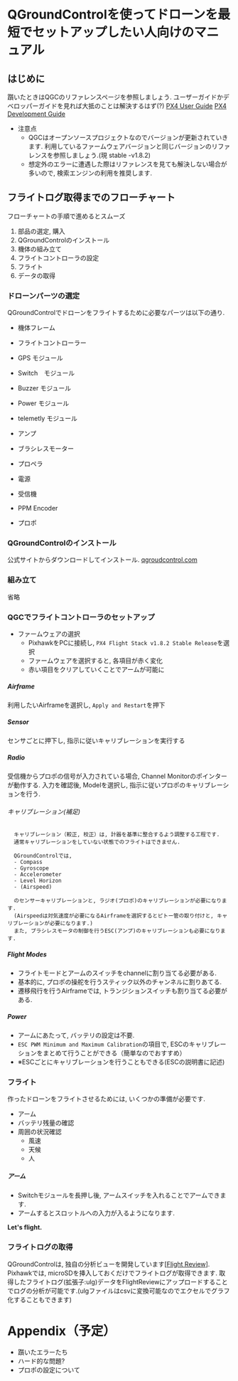 # QGroundControlを使ってドローンを最短でセットアップしたい人向けのマニュアル

## はじめに

躓いたときはQGCのリファレンスページを参照しましょう. 
ユーザーガイドかデベロッパーガイドを見れば大抵のことは解決するはず(?)
[PX4 User Guide](https://docs.px4.io/en/)
[PX4 Development Guide](https://dev.px4.io/en/)

- 注意点
  - QGCはオープンソースプロジェクトなのでバージョンが更新されていきます. 利用しているファームウェアバージョンと同じバージョンのリファレンスを参照しましょう.(現 stable -v1.8.2)
  - 想定外のエラーに遭遇した際はリファレンスを見ても解決しない場合が多いので, 検索エンジンの利用を推奨します. 


## フライトログ取得までのフローチャート
フローチャートの手順で進めるとスムーズ

   1. 部品の選定, 購入
   2. QGroundControlのインストール
   3. 機体の組み立て
   4. フライトコントローラの設定
   5. フライト
   6. データの取得




### ドローンパーツの選定
QGroundControlでドローンをフライトするために必要なパーツは以下の通り.

- 機体フレーム
- フライトコントローラー
- GPS モジュール
- Switch　モジュール
- Buzzer モジュール
- Power モジュール
- telemetly モジュール

- アンプ
- ブラシレスモーター
- プロペラ
- 電源
- 受信機
- PPM Encoder
- プロポ

### QGroundControlのインストール

公式サイトからダウンロードしてインストール. 
[qgroudcontrol.com](http://qgroundcontrol.com/)

### 組み立て

省略


### QGCでフライトコントローラのセットアップ

- ファームウェアの選択
  - PixhawkをPCに接続し, `PX4 Flight Stack v1.8.2 Stable Release`を選択
  - ファームウェアを選択すると, 各項目が赤く変化
  - 赤い項目をクリアしていくことでアームが可能に


##### Airframe

利用したいAirframeを選択し, `Apply and Restart`を押下


##### Sensor
センサごとに押下し, 指示に従いキャリブレーションを実行する

##### Radio
受信機からプロポの信号が入力されている場合, Channel Monitorのポインターが動作する. 入力を確認後, Modelを選択し, 指示に従いプロポのキャリブレーションを行う.

###### キャリブレーション(補足)

      キャリブレーション（較正, 校正）は, 計器を基準に整合するよう調整する工程です. 
      通常キャリブレーションをしていない状態でのフライトはできません.

      QGroundControlでは, 
      - Compass
      - Gyroscope
      - Accelerometer
      - Level Horizon
      - (Airspeed)

      のセンサーキャリブレーションと, ラジオ(プロポ)のキャリブレーションが必要になります.
      (Airspeedは対気速度が必要になるAirframeを選択するとピトー管の取り付けと, キャリブレーションが必要になります.)
      また, ブラシレスモータの制御を行うESC(アンプ)のキャリブレーションも必要になります.

##### Flight Modes
- フライトモードとアームのスイッチをchannelに割り当てる必要がある. 
- 基本的に, プロポの操舵を行うスティック以外のチャンネルに割りあてる. 
- 遷移飛行を行うAirframeでは, トランジションスイッチも割り当てる必要がある.

##### Power
- アームにあたって, バッテリの設定は不要.
- `ESC PWM Minimum and Maximum Calibration`の項目で, ESCのキャリブレーションをまとめて行うことができる（簡単なのでおすすめ） 
- ※ESCごとにキャリブレーションを行うこともできる(ESCの説明書に記述)

### フライト
作ったドローンをフライトさせるためには, いくつかの準備が必要です.
- アーム
- バッテリ残量の確認
- 周囲の状況確認
  - 風速
  - 天候
  - 人

##### アーム
- Switchモジュールを長押し後, アームスイッチを入れることでアームできます.
- アームするとスロットルへの入力が入るようになります.

**Let's flight.**


### フライトログの取得
QGroundControlは, 独自の分析ビューを開発しています[[Flight Review](https://review.px4.io/)]. Pixhawkでは, microSDを挿入しておくだけでフライトログが取得できます. 取得したフライトログ(拡張子:ulg)データをFlightReviewにアップロードすることでログの分析が可能です.(ulgファイルはcsvに変換可能なのでエクセルでグラフ化することもできます)


# Appendix（予定）

- 躓いたエラーたち
- ハード的な問題?
- プロポの設定について